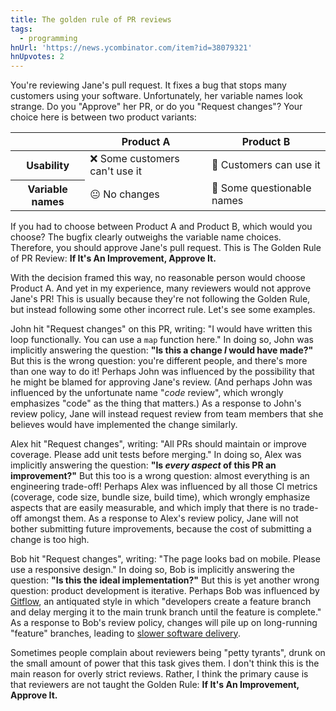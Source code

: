 ```yaml
---
title: The golden rule of PR reviews
tags:
  - programming
hnUrl: 'https://news.ycombinator.com/item?id=38079321'
hnUpvotes: 2
---
```


You're reviewing Jane's pull request.
It fixes a bug that stops many customers using your software.
Unfortunately, her variable names look strange.
Do you "Approve" her PR, or do you "Request changes"?
Your choice here is between two product variants:

<div>
  <table>
    <thead>
    <tr>
      <th></th>
      <th>Product A</th>
      <th>Product B</th>
    </tr>
    </thead>
    <tbody>
      <tr>
        <th>Usability</th>
        <td>❌ Some customers can't use it</td>
        <td>🎉 Customers can use it</td>
      </tr>
      <tr>
        <th>Variable names</th>
        <td>😐 No changes</td>
        <td>🤔 Some questionable names</td>
      </tr>
    </tbody>
  </table>
</div>

If you had to choose between Product A and Product B,
which would you choose?
The bugfix clearly outweighs the variable name choices.
Therefore, you should approve Jane's pull request.
This is The Golden Rule of PR Review:
**If It's An Improvement, Approve It.**

With the decision framed this way,
no reasonable person would choose Product A.
And yet in my experience, many reviewers would not approve Jane's PR!
This is usually because they're not following the Golden Rule,
but instead following some other incorrect rule.
Let's see some examples.

John hit "Request changes" on this PR, writing:
"I would have written this loop functionally. You can use a `map` function here."
In doing so, John was implicitly answering the question:
**"Is this a change _I_ would have made?"**
But this is the wrong question:
you're different people, and there's more than one way to do it!
Perhaps John was influenced by the possibility that he might be blamed for approving Jane's review.
(And perhaps John was influenced by the unfortunate name "_code_ review",
which wrongly emphasizes "code" as the thing that matters.)
As a response to John's review policy,
Jane will instead request review from team members
that she believes would have implemented the change similarly.

Alex hit "Request changes", writing:
"All PRs should maintain or improve coverage. Please add unit tests before merging."
In doing so, Alex was implicitly answering the question:
**"Is _every aspect_ of this PR an improvement?"**
But this too is a wrong question:
almost everything is an engineering trade-off!
Perhaps Alex was influenced by all those CI metrics (coverage, code size, bundle size, build time),
which wrongly emphasize aspects that are easily measurable,
and which imply that there is no trade-off amongst them.
As a response to Alex's review policy,
Jane will not bother submitting future improvements,
because the cost of submitting a change is too high.

Bob hit "Request changes", writing:
"The page looks bad on mobile. Please use a responsive design."
In doing so, Bob is implicitly answering the question:
**"Is this the ideal implementation?"**
But this is yet another wrong question:
product development is iterative.
Perhaps Bob was influenced by [Gitflow](https://www.atlassian.com/git/tutorials/comparing-workflows/gitflow-workflow),
an antiquated style in which
"developers create a feature branch and delay merging it to the main trunk branch until the feature is complete."
As a response to Bob's review policy,
changes will pile up on long-running "feature" branches,
leading to [slower software delivery](https://cloud.google.com/architecture/devops/devops-tech-trunk-based-development).

Sometimes people complain about reviewers being "petty tyrants",
drunk on the small amount of power that this task gives them.
I don't think this is the main reason for overly strict reviews.
Rather, I think the primary cause is that reviewers are not taught the Golden Rule:
**If It's An Improvement, Approve It.**

